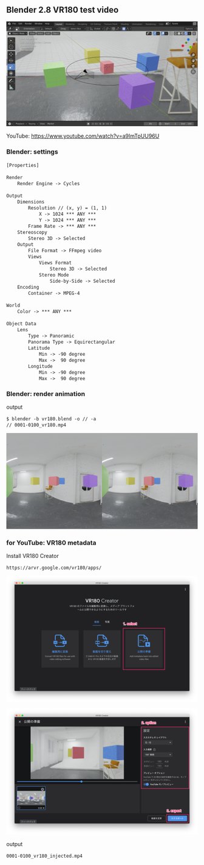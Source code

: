 ## Blender 2.8 VR180 test video

![image](image.png)

YouTube: https://www.youtube.com/watch?v=a9ImTpUU96U

### Blender: settings

```
[Properties]

Render
    Render Engine -> Cycles

Output
    Dimensions
        Resolution // (x, y) = (1, 1)
            X -> 1024 *** ANY ***
            Y -> 1024 *** ANY ***
        Frame Rate -> *** ANY ***
    Stereoscopy
        Stereo 3D -> Selected
    Output
        File Format -> FFmpeg video
        Views
            Views Format
                Stereo 3D -> Selected
            Stereo Mode
                Side-by-Side -> Selected                
    Encoding
        Container -> MPEG-4

World
    Color -> *** ANY ***

Object Data
    Lens
        Type -> Panoramic
        Panorama Type -> Equirectangular
        Latitude
            Min -> -90 degree
            Max ->  90 degree
        Longitude
            Min -> -90 degree
            Max ->  90 degree
```

### Blender: render animation

output

```
$ blender -b vr180.blend -o // -a
// 0001-0100_vr180.mp4
```

![image](0001-0100_vr180.png)

### for YouTube: VR180 metadata

Install VR180 Creator

```
https://arvr.google.com/vr180/apps/
```

![image](image_app1.png)

![image](image_app2.png)

output

```
0001-0100_vr180_injected.mp4
```
